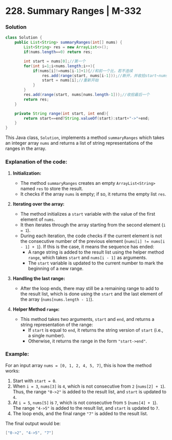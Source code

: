# 228. Summary Ranges | M-332

### Solution
```java
class Solution {
    public List<String> summaryRanges(int[] nums) {
        List<String> res = new ArrayList<>();
        if(nums.length==0) return res;

        int start = nums[0];//第一个
        for(int i=1;i<nums.length;i++){
            if(nums[i]!=nums[i-1]+1){//和前一个比，若不连续
                res.add(range(start, nums[i-1]));//断开，并收拾start~nums[i-1]
                start = nums[i];//重新开始
            }
        }
        res.add(range(start, nums[nums.length-1]));//收拾最后一个
        return res;
    }

    private String range(int start, int end){
        return start==end?String.valueOf(start):start+"->"+end;
    }
}
```
This Java class, `Solution`, implements a method `summaryRanges` which takes an integer array `nums` and returns a list of string representations of the ranges in the array.

### Explanation of the code:
1. **Initialization:**
    - The method `summaryRanges` creates an empty `ArrayList<String>` named `res` to store the result.
    - It checks if the array `nums` is empty; if so, it returns the empty list `res`.

2. **Iterating over the array:**
    - The method initializes a `start` variable with the value of the first element of `nums`.
    - It then iterates through the array starting from the second element (`i = 1`).
    - During each iteration, the code checks if the current element is not the consecutive number of the previous element (`nums[i] != nums[i - 1] + 1`). If this is the case, it means the sequence has ended:
        - A range string is added to the result list using the helper method `range`, which takes `start` and `nums[i - 1]` as arguments.
        - The `start` variable is updated to the current number to mark the beginning of a new range.

3. **Handling the last range:**
    - After the loop ends, there may still be a remaining range to add to the result list, which is done using the `start` and the last element of the array (`nums[nums.length - 1]`).

4. **Helper Method `range`:**
    - This method takes two arguments, `start` and `end`, and returns a string representation of the range:
        - If `start` is equal to `end`, it returns the string version of `start` (i.e., a single number).
        - Otherwise, it returns the range in the form `"start->end"`.

### Example:
For an input array `nums = [0, 1, 2, 4, 5, 7]`, this is how the method works:

1. Start with `start = 0`.
2. When `i = 3`, `nums[3]` is `4`, which is not consecutive from `2` (`nums[2] + 1`). Thus, the range `"0->2"` is added to the result list, and `start` is updated to `4`.
3. At `i = 5`, `nums[5]` is `7`, which is not consecutive from `5` (`nums[4] + 1`). The range `"4->5"` is added to the result list, and `start` is updated to `7`.
4. The loop ends, and the final range `"7"` is added to the result list.

The final output would be:
```java
["0->2", "4->5", "7"]
```